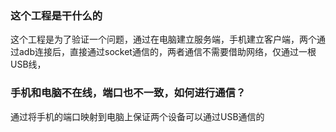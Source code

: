 ### 这个工程是干什么的

这个工程是为了验证一个问题，通过在电脑建立服务端，手机建立客户端，两个通过adb连接后，直接通过socket通信的，两者通信不需要借助网络，仅通过一根USB线，
### 手机和电脑不在线，端口也不一致，如何进行通信？
通过将手机的端口映射到电脑上保证两个设备可以通过USB通信的
